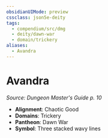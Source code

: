 ```yaml
---
obsidianUIMode: preview
cssclass: json5e-deity
tags:
  - compendium/src/dmg
  - deity/dawn-war
  - domain/trickery
aliases:
  - Avandra
---
```

# Avandra
*Source: Dungeon Master's Guide p. 10* 

- **Alignment**: Chaotic Good
- **Domains**: Trickery
- **Pantheon**: Dawn War
- **Symbol**: Three stacked wavy lines